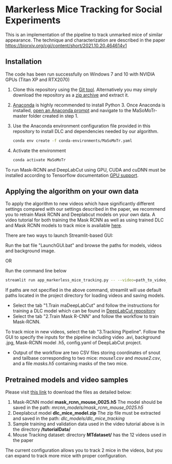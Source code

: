 # Markerless Mice Tracking for Social Experiments

This is an implementation of the pipeline to track unmarked mice of similar appearance. The technique and characterization are described in the paper https://biorxiv.org/cgi/content/short/2021.10.20.464614v1

## Installation
The code has been run successfully on Windows 7 and 10 with NVIDIA GPUs (Titan XP and RTX2070)
1. Clone this repository using the [Git tool](https://docs.github.com/en/repositories/creating-and-managing-repositories/cloning-a-repository). Alternatively you may simply download the repository as a [zip archive](https://github.com/MaSoMoTr/MaSoMoTr/archive/refs/heads/master.zip) and extract it.
2. [Anaconda](https://www.anaconda.com/distribution/) is highly recommended to install Python 3. Once Anaconda is installed, [open an Anaconda prompt](https://docs.conda.io/projects/conda/en/latest/user-guide/getting-started.html#starting-conda) and navigate to the MaSoMoTr-master folder created in step 1.
3. Use the Anaconda environment configuration file provided in this repository to install DLC and dependencies needed by our algorithm.
   ```bash
   conda env create -f conda-environments/MaSoMoTr.yaml
   ```

4. Activate the environment 

   ```bash
   conda activate MaSoMoTr
   ```
To run Mask-RCNN and DeepLabCut using GPU, CUDA and cuDNN  must be installed according to Tensorflow documentation [GPU support](https://www.tensorflow.org/install/source#gpu). 

## Applying the algorithm on your own data
To apply the algorithm to new videos which have significantly different settings compared with our settings described in the paper, we recommend you to
retrain Mask RCNN and Deeplabcut models on your own data. A video tutorial for both training the Mask RCNN as well as using trained DLC and Mask RCNN models to track mice is available [here](https://youtu.be/cfDd8oyILiY).

There are two ways to launch Streamlit-based GUI:

Run the bat file "LaunchGUI.bat" and browse the paths for models, videos and background image.

OR

Run the command line below 
   ```bash
   streamlit run app_markerless_mice_tracking.py -- --video=path_to_video_dir/  --background=path_to_background_image_dir/ --mrcnn_model=path_to_mrcnn_model_dir/ --dlc_project=path_to_dlc_project_dir/
   ```
If paths are not specified in the above command, streamlit will use default paths located in the project directory for loading videos and saving models. 
- Select the tab "1.Train maDeepLabCut" and follow the instructions for training a DLC model which can be found in [DeepLabCut repository](https://github.com/DeepLabCut/DeepLabCut)
- Select the tab "2.Train Mask R-CNN" and follow the workflow to train Mask-RCNN.


To track mice in new videos, select the tab "3.Tracking Pipeline". 
Follow the GUI to specify the inputs for the pipeline including video .avi, background .jpg, Mask-RCNN model .h5, config.yaml of DeepLabCut project.
* Output of the workflow are two CSV files storing coordinates of snout and tailbase corresponding to two mice: *mouse1.csv* and *mouse2.csv*, and a file *masks.h5* containing masks of the two mice. 


## Pretrained models and video samples
Please visit [this link](https://uofc-my.sharepoint.com/:f:/g/personal/kmurari_ucalgary_ca/EjqrWeirbeRKsp5mJgH_on4BuBQ0ooMnpUPXdpU62ACwFg?e=xPdrEU) to download the files as detailed below:
1. Mask-RCNN model **mask_rcnn_mouse_0025.h5**
The model should be saved in the path:  *mrcnn_models/mask_rcnn_mouse_0025.h5*
2. Deeplabcut model **dlc_mice_model.zip**
The zip file must be extracted and saved in the path:  *dlc_models/dlc_mice_tracking*
3. Sample training and validation data used in the video tutorial above is in the directory **/tutorialData/**
4. Mouse Tracking dataset: directory **MTdataset/** has the 12 videos used in the paper

The current configuration allows you to track 2 mice in the videos, but you can expand to track more mice with proper configuration.

